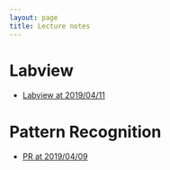 ```yaml
---
layout: page
title: Lecture notes
---
```


# Labview
- [Labview at 2019/04/11](https://github.com/hbyacademic/HBY/blob/master/Notes/Labview_20190411.pdf)

# Pattern Recognition
- [PR at 2019/04/09](https://github.com/hbyacademic/HBY/blob/master/Notes/PR_20190409.pdf)

